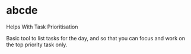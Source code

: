 # abcde
Helps With Task Prioritisation

Basic tool to list tasks for the day, and so that you can focus and work on the top priority task only.
